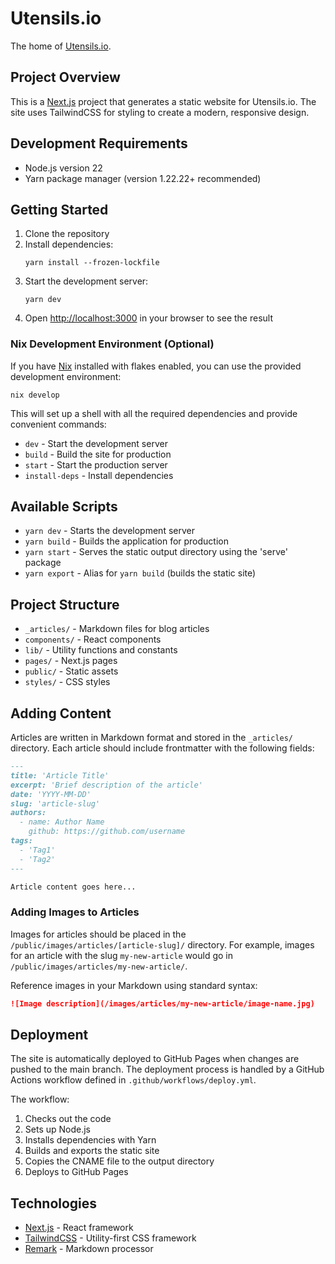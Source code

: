 # Utensils.io

The home of [Utensils.io](https://utensils.io).

## Project Overview

This is a [Next.js](https://nextjs.org/) project that generates a static website for Utensils.io. The site uses TailwindCSS for styling to create a modern, responsive design.

## Development Requirements

- Node.js version 22
- Yarn package manager (version 1.22.22+ recommended)

## Getting Started

1. Clone the repository
2. Install dependencies:
   ```shell
   yarn install --frozen-lockfile
   ```
3. Start the development server:
   ```shell
   yarn dev
   ```
4. Open [http://localhost:3000](http://localhost:3000) in your browser to see the result

### Nix Development Environment (Optional)

If you have [Nix](https://nixos.org/) installed with flakes enabled, you can use the provided development environment:

```shell
nix develop
```

This will set up a shell with all the required dependencies and provide convenient commands:
- `dev` - Start the development server
- `build` - Build the site for production
- `start` - Start the production server
- `install-deps` - Install dependencies

## Available Scripts

- `yarn dev` - Starts the development server
- `yarn build` - Builds the application for production
- `yarn start` - Serves the static output directory using the 'serve' package
- `yarn export` - Alias for `yarn build` (builds the static site)

## Project Structure

- `_articles/` - Markdown files for blog articles
- `components/` - React components
- `lib/` - Utility functions and constants
- `pages/` - Next.js pages
- `public/` - Static assets
- `styles/` - CSS styles

## Adding Content

Articles are written in Markdown format and stored in the `_articles/` directory. Each article should include frontmatter with the following fields:

```markdown
---
title: 'Article Title'
excerpt: 'Brief description of the article'
date: 'YYYY-MM-DD'
slug: 'article-slug'
authors:
  - name: Author Name
    github: https://github.com/username
tags:
  - 'Tag1'
  - 'Tag2'
---

Article content goes here...
```

### Adding Images to Articles

Images for articles should be placed in the `/public/images/articles/[article-slug]/` directory. For example, images for an article with the slug `my-new-article` would go in `/public/images/articles/my-new-article/`.

Reference images in your Markdown using standard syntax:

```markdown
![Image description](/images/articles/my-new-article/image-name.jpg)
```

## Deployment

The site is automatically deployed to GitHub Pages when changes are pushed to the main branch. The deployment process is handled by a GitHub Actions workflow defined in `.github/workflows/deploy.yml`.

The workflow:
1. Checks out the code
2. Sets up Node.js
3. Installs dependencies with Yarn
4. Builds and exports the static site
5. Copies the CNAME file to the output directory
6. Deploys to GitHub Pages

## Technologies

- [Next.js](https://nextjs.org/) - React framework
- [TailwindCSS](https://tailwindcss.com/) - Utility-first CSS framework
- [Remark](https://github.com/remarkjs/remark) - Markdown processor
